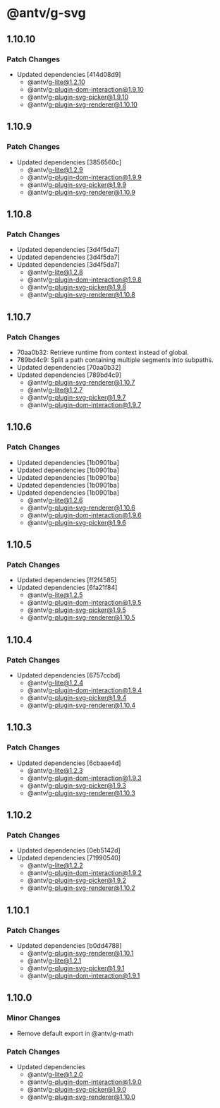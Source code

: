 # @antv/g-svg

## 1.10.10

### Patch Changes

-   Updated dependencies [414d08d9]
    -   @antv/g-lite@1.2.10
    -   @antv/g-plugin-dom-interaction@1.9.10
    -   @antv/g-plugin-svg-picker@1.9.10
    -   @antv/g-plugin-svg-renderer@1.10.10

## 1.10.9

### Patch Changes

-   Updated dependencies [3856560c]
    -   @antv/g-lite@1.2.9
    -   @antv/g-plugin-dom-interaction@1.9.9
    -   @antv/g-plugin-svg-picker@1.9.9
    -   @antv/g-plugin-svg-renderer@1.10.9

## 1.10.8

### Patch Changes

-   Updated dependencies [3d4f5da7]
-   Updated dependencies [3d4f5da7]
-   Updated dependencies [3d4f5da7]
    -   @antv/g-lite@1.2.8
    -   @antv/g-plugin-dom-interaction@1.9.8
    -   @antv/g-plugin-svg-picker@1.9.8
    -   @antv/g-plugin-svg-renderer@1.10.8

## 1.10.7

### Patch Changes

-   70aa0b32: Retrieve runtime from context instead of global.
-   789bd4c9: Split a path containing multiple segments into subpaths.
-   Updated dependencies [70aa0b32]
-   Updated dependencies [789bd4c9]
    -   @antv/g-plugin-svg-renderer@1.10.7
    -   @antv/g-lite@1.2.7
    -   @antv/g-plugin-svg-picker@1.9.7
    -   @antv/g-plugin-dom-interaction@1.9.7

## 1.10.6

### Patch Changes

-   Updated dependencies [1b0901ba]
-   Updated dependencies [1b0901ba]
-   Updated dependencies [1b0901ba]
-   Updated dependencies [1b0901ba]
-   Updated dependencies [1b0901ba]
    -   @antv/g-lite@1.2.6
    -   @antv/g-plugin-svg-renderer@1.10.6
    -   @antv/g-plugin-dom-interaction@1.9.6
    -   @antv/g-plugin-svg-picker@1.9.6

## 1.10.5

### Patch Changes

-   Updated dependencies [ff2f4585]
-   Updated dependencies [6fa21f84]
    -   @antv/g-lite@1.2.5
    -   @antv/g-plugin-dom-interaction@1.9.5
    -   @antv/g-plugin-svg-picker@1.9.5
    -   @antv/g-plugin-svg-renderer@1.10.5

## 1.10.4

### Patch Changes

-   Updated dependencies [6757ccbd]
    -   @antv/g-lite@1.2.4
    -   @antv/g-plugin-dom-interaction@1.9.4
    -   @antv/g-plugin-svg-picker@1.9.4
    -   @antv/g-plugin-svg-renderer@1.10.4

## 1.10.3

### Patch Changes

-   Updated dependencies [6cbaae4d]
    -   @antv/g-lite@1.2.3
    -   @antv/g-plugin-dom-interaction@1.9.3
    -   @antv/g-plugin-svg-picker@1.9.3
    -   @antv/g-plugin-svg-renderer@1.10.3

## 1.10.2

### Patch Changes

-   Updated dependencies [0eb5142d]
-   Updated dependencies [71990540]
    -   @antv/g-lite@1.2.2
    -   @antv/g-plugin-dom-interaction@1.9.2
    -   @antv/g-plugin-svg-picker@1.9.2
    -   @antv/g-plugin-svg-renderer@1.10.2

## 1.10.1

### Patch Changes

-   Updated dependencies [b0dd4788]
    -   @antv/g-plugin-svg-renderer@1.10.1
    -   @antv/g-lite@1.2.1
    -   @antv/g-plugin-svg-picker@1.9.1
    -   @antv/g-plugin-dom-interaction@1.9.1

## 1.10.0

### Minor Changes

-   Remove default export in @antv/g-math

### Patch Changes

-   Updated dependencies
    -   @antv/g-lite@1.2.0
    -   @antv/g-plugin-dom-interaction@1.9.0
    -   @antv/g-plugin-svg-picker@1.9.0
    -   @antv/g-plugin-svg-renderer@1.10.0
